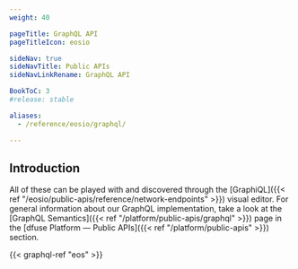```yaml
---
weight: 40

pageTitle: GraphQL API
pageTitleIcon: eosio

sideNav: true
sideNavTitle: Public APIs
sideNavLinkRename: GraphQL API

BookToC: 3
#release: stable

aliases:
  - /reference/eosio/graphql/

---
```


## Introduction

All of these can be played with and discovered through the
[GraphiQL]({{< ref "/eosio/public-apis/reference/network-endpoints" >}}) visual editor. For general information about our GraphQL implementation,
take a look at the [GraphQL Semantics]({{< ref "/platform/public-apis/graphql" >}}) page in the [dfuse Platform &mdash; Public APIs]({{< ref "/platform/public-apis" >}})
section.

<!-- TODO: Fix the anchor links inside the "parameters" table for all queries -->

{{< graphql-ref "eos" >}}
